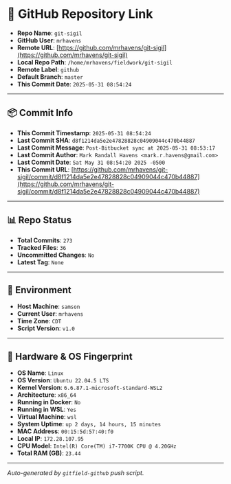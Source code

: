 # 🔗 GitHub Repository Link

- **Repo Name**: `git-sigil`
- **GitHub User**: `mrhavens`
- **Remote URL**: [https://github.com/mrhavens/git-sigil](https://github.com/mrhavens/git-sigil)
- **Local Repo Path**: `/home/mrhavens/fieldwork/git-sigil`
- **Remote Label**: `github`
- **Default Branch**: `master`
- **This Commit Date**: `2025-05-31 08:54:24`

---

## 📦 Commit Info

- **This Commit Timestamp**: `2025-05-31 08:54:24`
- **Last Commit SHA**: `d8f1214da5e2e47828828c04909044c470b44887`
- **Last Commit Message**: `Post-Bitbucket sync at 2025-05-31 08:53:17`
- **Last Commit Author**: `Mark Randall Havens <mark.r.havens@gmail.com>`
- **Last Commit Date**: `Sat May 31 08:54:20 2025 -0500`
- **This Commit URL**: [https://github.com/mrhavens/git-sigil/commit/d8f1214da5e2e47828828c04909044c470b44887](https://github.com/mrhavens/git-sigil/commit/d8f1214da5e2e47828828c04909044c470b44887)

---

## 📊 Repo Status

- **Total Commits**: `273`
- **Tracked Files**: `36`
- **Uncommitted Changes**: `No`
- **Latest Tag**: `None`

---

## 🧭 Environment

- **Host Machine**: `samson`
- **Current User**: `mrhavens`
- **Time Zone**: `CDT`
- **Script Version**: `v1.0`

---

## 🧬 Hardware & OS Fingerprint

- **OS Name**: `Linux`
- **OS Version**: `Ubuntu 22.04.5 LTS`
- **Kernel Version**: `6.6.87.1-microsoft-standard-WSL2`
- **Architecture**: `x86_64`
- **Running in Docker**: `No`
- **Running in WSL**: `Yes`
- **Virtual Machine**: `wsl`
- **System Uptime**: `up 2 days, 14 hours, 15 minutes`
- **MAC Address**: `00:15:5d:57:40:f0`
- **Local IP**: `172.28.107.95`
- **CPU Model**: `Intel(R) Core(TM) i7-7700K CPU @ 4.20GHz`
- **Total RAM (GB)**: `23.44`

---

_Auto-generated by `gitfield-github` push script._
